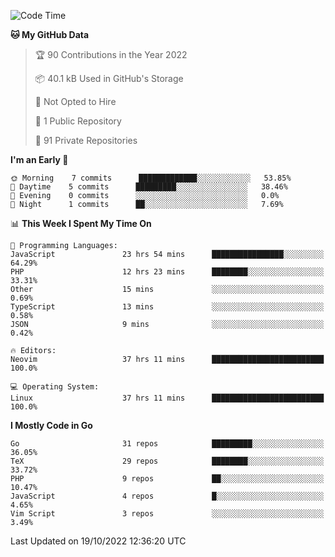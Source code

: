 
<!--START_SECTION:waka-->
![Code Time](http://img.shields.io/badge/Code%20Time-2%2C714%20hrs%2037%20mins-blue)

**🐱 My GitHub Data** 

> 🏆 90 Contributions in the Year 2022
 > 
> 📦 40.1 kB Used in GitHub's Storage 
 > 
> 🚫 Not Opted to Hire
 > 
> 📜 1 Public Repository 
 > 
> 🔑 91 Private Repositories  
 > 
**I'm an Early 🐤** 

```text
🌞 Morning    7 commits      █████████████░░░░░░░░░░░░   53.85% 
🌆 Daytime    5 commits      █████████░░░░░░░░░░░░░░░░   38.46% 
🌃 Evening    0 commits      ░░░░░░░░░░░░░░░░░░░░░░░░░   0.0% 
🌙 Night      1 commits      ██░░░░░░░░░░░░░░░░░░░░░░░   7.69%

```


📊 **This Week I Spent My Time On** 

```text
💬 Programming Languages: 
JavaScript               23 hrs 54 mins      ████████████████░░░░░░░░░   64.29% 
PHP                      12 hrs 23 mins      ████████░░░░░░░░░░░░░░░░░   33.31% 
Other                    15 mins             ░░░░░░░░░░░░░░░░░░░░░░░░░   0.69% 
TypeScript               13 mins             ░░░░░░░░░░░░░░░░░░░░░░░░░   0.58% 
JSON                     9 mins              ░░░░░░░░░░░░░░░░░░░░░░░░░   0.42%

🔥 Editors: 
Neovim                   37 hrs 11 mins      █████████████████████████   100.0%

💻 Operating System: 
Linux                    37 hrs 11 mins      █████████████████████████   100.0%

```

**I Mostly Code in Go** 

```text
Go                       31 repos            █████████░░░░░░░░░░░░░░░░   36.05% 
TeX                      29 repos            ████████░░░░░░░░░░░░░░░░░   33.72% 
PHP                      9 repos             ██░░░░░░░░░░░░░░░░░░░░░░░   10.47% 
JavaScript               4 repos             █░░░░░░░░░░░░░░░░░░░░░░░░   4.65% 
Vim Script               3 repos             ░░░░░░░░░░░░░░░░░░░░░░░░░   3.49%

```



 Last Updated on 19/10/2022 12:36:20 UTC
<!--END_SECTION:waka-->

